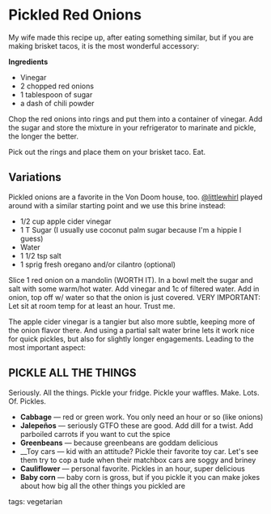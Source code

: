 Pickled Red Onions
==================

My wife made this recipe up, after eating something similar, but if you are making brisket tacos, it is the most wonderful accessory:

__Ingredients__

* Vinegar
* 2 chopped red onions
* 1 tablespoon of sugar
* a dash of chili powder

Chop the red onions into rings and put them into a container of vinegar. Add the sugar and store the mixture in your refrigerator to marinate and pickle, the longer the better.

Pick out the rings and place them on your brisket taco. Eat.

Variations
----------

Pickled onions are a favorite in the Von Doom house, too. [@littlewhirl](http://twitter.com/littlewhirl) played around with a similar starting point and we use this brine instead:
 
* 1/2 cup apple cider vinegar
* 1 T Sugar (I usually use coconut palm sugar because I'm a hippie I guess)
* Water
* 1 1/2 tsp salt
* 1 sprig fresh oregano and/or cilantro (optional)

Slice 1 red onion on a mandolin (WORTH IT). In a bowl melt the sugar and salt with some warm/hot water. Add vinegar and 1c of filtered water.
Add in onion, top off w/ water so that the onion is just covered. 
VERY IMPORTANT: Let sit at room temp for at least an hour. Trust me. 

The apple cider vinegar is a tangier but also more subtle, keeping more of the onion flavor there. And using a partial salt water brine lets it work nice for quick pickles, but also for slightly longer engagements. Leading to the most important aspect: 

PICKLE ALL THE THINGS
---------------------

Seriously. All the things. Pickle your fridge. Pickle your waffles. Make. Lots. Of. Pickles. 

* __Cabbage__ — red or green work. You only need an hour or so (like onions)
* __Jalepeños__ — seriously GTFO these are good. Add dill for a twist. Add parboiled carrots if you want to cut the spice
* __Greenbeans__ — because greenbeans are goddam delicious
* __Toy cars — kid with an attitude? Pickle their favorite toy car. Let's see them try to cop a tude when their matchbox cars are soggy and briney
* __Cauliflower__ — personal favorite. Pickles in an hour, super delicious
* __Baby corn__ — baby corn is gross, but if you pickle it you can make jokes about how big all the other things you pickled are

tags: vegetarian
